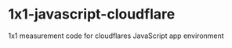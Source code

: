 1x1-javascript-cloudflare
=========================

1x1 measurement code for cloudflares JavaScript app environment
